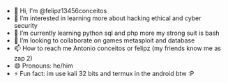 - 👋 Hi, I’m @felipz13456conceitos
- 👀 I’m interested in learning more about hacking ethical and cyber security
- 🌱 I’m currently learning python sql and php more my strong suit is bash
- 💞️ I’m looking to collaborate on games metasploit and database
- 📫 How to reach me Antonio conceitos or felipz (my friends know me as zap 2)
- 😄 Pronouns: he/him
- ⚡ Fun fact: im use kali 32 bits and termux in the android btw :P

<!---
felipz13456conceitos/felipz13456conceitos is a ✨ special ✨ repository because its `README.md` (this file) appears on your GitHub profile.
You can click the Preview link to take a look at your changes.
--->
